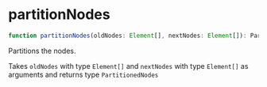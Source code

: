 # partitionNodes

```js
function partitionNodes(oldNodes: Element[], nextNodes: Element[]): PartitionedNodes
```

Partitions the nodes. 

Takes `oldNodes` with type `Element[]` and `nextNodes` with type `Element[]` as arguments and returns type `PartitionedNodes`